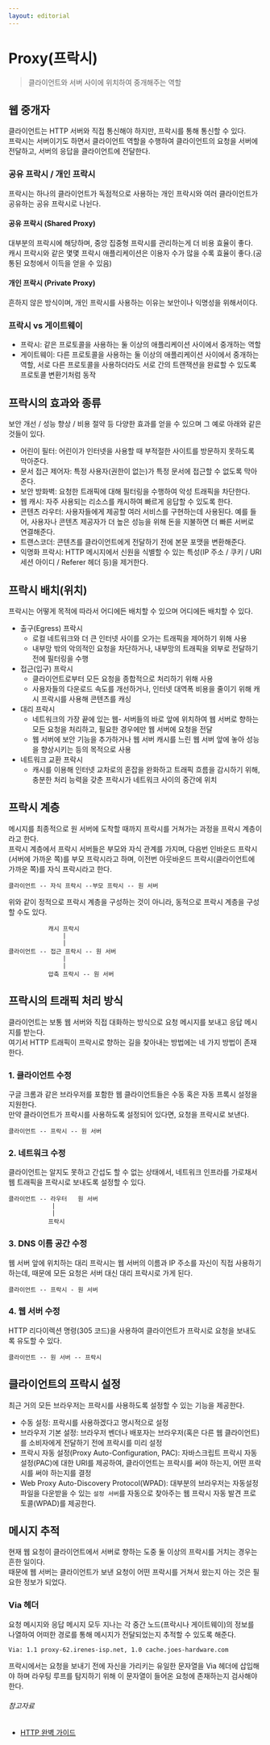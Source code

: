 ```yaml
---
layout: editorial
---
```


# Proxy(프락시)

> 클라이언트와 서버 사이에 위치하여 중개해주는 역할

## 웹 중개자

클라이언트는 HTTP 서버와 직접 통신해야 하지만, 프락시를 통해 통신할 수 있다.  
프락시는 서버이기도 하면서 클라이언트 역할을 수행하여 클라이언트의 요청을 서버에 전달하고, 서버의 응답을 클라이언트에 전달한다.

### 공유 프락시 / 개인 프락시

프락시는 하나의 클라이언트가 독점적으로 사용하는 개인 프락시와 여러 클라이언트가 공유하는 공유 프락시로 나뉜다.

#### 공유 프락시 (Shared Proxy)

대부분의 프락시에 해당하며, 중앙 집중형 프락시를 관리하는게 더 비용 효율이 좋다.  
캐시 프락시와 같은 몇몇 프락시 애플리케이션은 이용자 수가 많을 수록 효율이 좋다.(공통된 요청에서 이득을 얻을 수 있음)

#### 개인 프락시 (Private Proxy)

흔하지 않은 방식이며, 개인 프락시를 사용하는 이유는 보안이나 익명성을 위해서이다.

### 프락시 vs 게이트웨이

- 프락시: 같은 프로토콜을 사용하는 둘 이상의 애플리케이션 사이에서 중개하는 역할
- 게이트웨이: 다른 프로토콜을 사용하는 둘 이상의 애플리케이션 사이에서 중개하는 역할, 서로 다른 프로토콜을 사용하더라도 서로 간의 트랜잭션을 완료할 수 있도록 프로토콜 변환기처럼 동작

## 프락시의 효과와 종류

보안 개선 / 성능 향상 / 비용 절약 등 다양한 효과를 얻을 수 있으며 그 예로 아래와 같은 것들이 있다.

- 어린이 필터: 어린이가 인터넷을 사용할 때 부적절한 사이트를 방문하지 못하도록 막아준다.
- 문서 접근 제어자: 특정 사용자(권한이 없는)가 특정 문서에 접근할 수 없도록 막아준다.
- 보안 방화벽: 요청한 트래픽에 대해 필터링을 수행하여 악성 트래픽을 차단한다.
- 웹 캐시: 자주 사용되는 리소스를 캐시하여 빠르게 응답할 수 있도록 한다.
- 콘텐츠 라우터: 사용자들에게 제공할 여러 서비스를 구현하는데 사용된다. 예를 들어, 사용자나 콘텐츠 제공자가 더 높은 성능을 위해 돈을 지불하면 더 빠른 서버로 연결해준다.
- 트랜스코더: 콘텐츠를 클라이언트에게 전달하기 전에 본문 포맷을 변환해준다.
- 익명화 프락시: HTTP 메시지에서 신원을 식별할 수 있는 특성(IP 주소 / 쿠키 / URI 세션 아이디 / Referer 헤더 등)을 제거한다.

## 프락시 배치(위치)

프락시는 어떻게 목적에 따라서 어디에든 배치할 수 있으며 어디에든 배치할 수 있다.

- 출구(Egress) 프락시
    - 로컬 네트워크와 더 큰 인터넷 사이를 오가는 트래픽을 제어하기 위해 사용
    - 내부망 밖의 악의적인 요청을 차단하거나, 내부망의 트래픽을 외부로 전달하기 전에 필터링을 수행
- 접근(입구) 프락시
    - 클라이언트로부터 모든 요청을 종합적으로 처리하기 위해 사용
    - 사용자들의 다운로드 속도를 개선하거나, 인터넷 대역폭 비용을 줄이기 위해 캐시 프락시를 사용해 콘텐츠를 캐싱
- 대리 프락시
    - 네트워크의 가장 끝에 있는 웹- 서버들의 바로 앞에 위치하여 웹 서버로 향하는 모든 요청을 처리하고, 필요한 경우에만 웹 서버에 요청을 전달
    - 웹 서버에 보안 기능을 추가하거나 웹 서버 캐시를 느린 웹 서버 앞에 놓아 성능을 향상시키는 등의 목적으로 사용
- 네트워크 교환 프락시
    - 캐시를 이용해 인터넷 교차로의 혼잡을 완화하고 트래픽 흐름을 감시하기 위해, 충분한 처리 능력을 갖춘 프락시가 네트워크 사이의 중간에 위치

## 프락시 계층

메시지를 최종적으로 원 서버에 도착할 때까지 프락시를 거쳐가는 과정을 프락시 계층이라고 한다.  
프락시 계층에서 프락시 서버들은 부모와 자식 관계를 가지며, 다음번 인바운드 프락시(서버에 가까운 쪽)를 부모 프락시라고 하며, 이전번 아웃바운드 프락시(클라이언트에 가까운 쪽)를 자식 프락시라고 한다.

```text
클라이언트 -- 자식 프락시 --부모 프락시 -- 원 서버
```

위와 같이 정적으로 프락시 계층을 구성하는 것이 아니라, 동적으로 프락시 계층을 구성할 수도 있다.

```text
           캐시 프락시
               |
               |
클라이언트 -- 접근 프락시 -- 원 서버
               |
               |
           압축 프락시 -- 원 서버              
```

## 프락시의 트래픽 처리 방식

클라이언트는 보통 웹 서버와 직접 대화하는 방식으로 요청 메시지를 보내고 응답 메시지를 받는다.  
여기서 HTTP 트래픽이 프락시로 향하는 길을 찾아내는 방법에는 네 가지 방법이 존재한다.

### 1. 클라이언트 수정

구글 크롬과 같은 브라우저를 포함한 웹 클라이언트들은 수동 혹은 자동 프록시 설정을 지원한다.  
만약 클라이언트가 프락시를 사용하도록 설정되어 있다면, 요청을 프락시로 보낸다.

```text
클라이언트 -- 프락시 -- 원 서버
```

### 2. 네트워크 수정

클라이언트는 알지도 못하고 간섭도 할 수 없는 상태에서, 네트워크 인프라를 가로채서 웹 트래픽을 프락시로 보내도록 설정할 수 있다.

```text
클라이언트 -- 라우터   원 서버
            |
            |   
           프락시
```

### 3. DNS 이름 공간 수정

웹 서버 앞에 위치하는 대리 프락시는 웹 서버의 이름과 IP 주소를 자신이 직접 사용하기 하는데, 때문에 모든 요청은 서버 대신 대리 프락시로 가게 된다.

```text
클라이언트 -- 프락시 - 원 서버
```

### 4. 웹 서버 수정

HTTP 리다이렉션 명령(305 코드)을 사용하여 클라이언트가 프락시로 요청을 보내도록 유도할 수 있다.

```text
클라이언트 -- 원 서버 -- 프락시
```

## 클라이언트의 프락시 설정

최근 거의 모든 브라우저는 프락시를 사용하도록 설정할 수 있는 기능을 제공한다.

- 수동 설정: 프락시를 사용하겠다고 명시적으로 설정
- 브라우저 기본 설정: 브라우저 벤더나 배포자는 브라우저(혹은 다른 웹 클라이언트)를 소비자에게 전달하기 전에 프락시를 미리 설정
- 프락시 자동 설정(Proxy Auto-Configuration, PAC): 자바스크립트 프락시 자동 설정(PAC)에 대한 URI를 제공하여, 클라이언트는 프락시를 써야 하는지, 어떤 프락시를 써야 하는지를 결정
- Web Proxy Auto-Discovery Protocol(WPAD): 대부분의 브라우저는 자동설정 파일을 다운받을 수 있는 `설정 서버`를 자동으로 찾아주는 웹 프락시 자동 발견 프로토콜(WPAD)를
  제공한다.

## 메시지 추적

현재 웹 요청이 클라이언트에서 서버로 향하는 도중 둘 이상의 프락시를 거치는 경우는 흔한 일이다.  
때문에 웹 서버는 클라이언트가 보낸 요청이 어떤 프락시를 거쳐서 왔는지 아는 것은 필요한 정보가 되었다.

### Via 헤더

요청 메시지와 응답 메시지 모두 지나는 각 중간 노드(프락시나 게이트웨이)의 정보를 나열하여 어떠한 경로를 통해 메시지가 전달되었는지 추적할 수 있도록 해준다.

```text
Via: 1.1 proxy-62.irenes-isp.net, 1.0 cache.joes-hardware.com
```

프락시에서는 요청을 보내기 전에 자신을 가리키는 유일한 문자열을 Via 헤더에 삽입해야 하며 라우팅 루프를 탐지하기 위해 이 문자열이 들어온 요청에 존재하는지 검사해야 한다.

###### 참고자료

- [HTTP 완벽 가이드](https://www.nl.go.kr/seoji/contents/S80100000000.do?schM=intgr_detail_view_isbn&page=1&pageUnit=10&schType=simple&schStr=HTTP+완벽+가이드&isbn=9788966261208&cipId=200309770%2C4096969)
